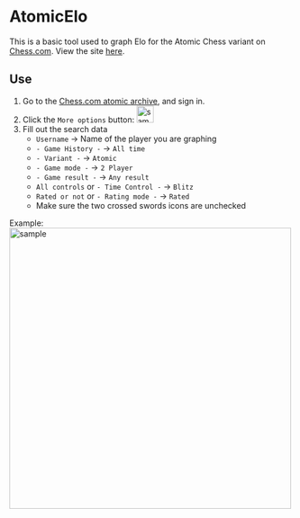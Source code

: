 # AtomicElo
This is a basic tool used to graph Elo for the Atomic Chess variant on [Chess.com](https://Chess.com). View the site [here](https://camelpilot33.github.io/AtomicElo/).
## Use
 1. Go to the [Chess.com atomic archive](https://www.chess.com/variants/atomic/archive), and sign in.
 2. Click the `More options` button: <img src="https://i.imgur.com/etKRiRJ.png" alt="sample" width="30px">
 3. Fill out the search data
	 - `Username` → Name of the player you are graphing
	 - `- Game History -` → `All time`
	 - `- Variant -` → `Atomic`
	 - `- Game mode -` → `2 Player`
	 - `- Game result -` → `Any result`
	 - `All controls` or `- Time Control -` → `Blitz`
	 - `Rated or not` or `- Rating mode -` → `Rated`
	 - Make sure the two crossed swords icons are unchecked

Example:<br>
<img src="https://i.imgur.com/9yPzaNx.png" alt="sample" width="500px">
